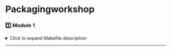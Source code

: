 # Packagingworkshop

### 1️⃣ Module 1

<details>
<summary>Click to expand Makefile description</summary>

Word Document Available

# Packaging Evolution: From Basic to 3D Integration

Lesson 1: Introduction to Semiconductor Packaging And Industry Overview

Lesson 2: Understanding Package Requirements And Foundational Package Types

Lesson 3: Evolving Package Architectures: From Single Chip to Multi-Chip Modules

Lesson 4: Interposers, Re-distribution Layers And 2.5D/3D Packaging Approaches.

Lesson 5: Comparative Analysis And Selecting The Right Packaging Solution

</details>

---
